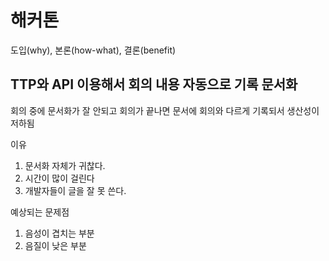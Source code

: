# 해커톤

도입(why), 본론(how-what), 결론(benefit)

## TTP와 API 이용해서 회의 내용 자동으로 기록 문서화
회의 중에 문서화가 잘 안되고 회의가 끝나면 문서에 회의와 다르게 기록되서 생산성이 저하됨

이유
1. 문서화 자체가 귀찮다.
2. 시간이 많이 걸린다
3. 개발자들이 글을 잘 못 쓴다.

예상되는 문제점
1. 음성이 겹치는 부분
2. 음질이 낮은 부분


## 